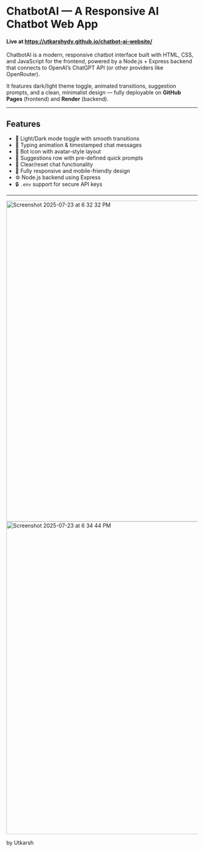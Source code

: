 #  ChatbotAI — A Responsive AI Chatbot Web App

#### Live at https://utkarshydv.github.io/chatbot-ai-website/
ChatbotAI is a modern, responsive chatbot interface built with HTML, CSS, and JavaScript for the frontend, powered by a Node.js + Express backend that connects to OpenAI’s ChatGPT API (or other providers like OpenRouter). 

It features dark/light theme toggle, animated transitions, suggestion prompts, and a clean, minimalist design — fully deployable on **GitHub Pages** (frontend) and **Render** (backend).

---

##  Features

- 🎨 Light/Dark mode toggle with smooth transitions
- 💬 Typing animation & timestamped chat messages
- 🤖 Bot icon with avatar-style layout
- 📄 Suggestions row with pre-defined quick prompts
- 🧼 Clear/reset chat functionality
- 📱 Fully responsive and mobile-friendly design
- ⚙️ Node.js backend using Express
- 🔒 `.env` support for secure API keys

---


<img width="681" height="843" alt="Screenshot 2025-07-23 at 6 32 32 PM" src="https://github.com/user-attachments/assets/11dd1cbc-111b-49e6-818f-63188ce56854" />
<img width="669" height="821" alt="Screenshot 2025-07-23 at 6 34 44 PM" src="https://github.com/user-attachments/assets/6b9ce626-c7a9-4533-a3dc-0de9793ef096" />

by Utkarsh

